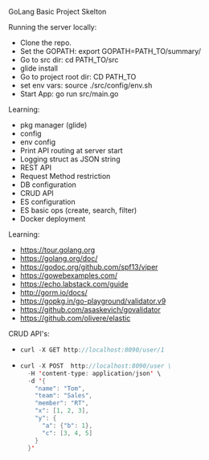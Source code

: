GoLang Basic Project Skelton

Running the server locally:
  - Clone the repo.
  - Set the GOPATH: export GOPATH=PATH_TO/summary/
  - Go to src dir: cd PATH_TO/src
  - glide install
  - Go to project root dir: CD PATH_TO
  - set env vars: source ./src/config/env.sh
  - Start App: go run src/main.go



Learning:
  - pkg manager (glide)
  - config
  - env config
  - Print API routing at server start
  - Logging struct as JSON string
  - REST API
  - Request Method restriction
  - DB configuration
  - CRUD API
  - ES configuration
  - ES basic ops (create, search, filter)
  - Docker deployment
  
Learning:
  - https://tour.golang.org
  - https://golang.org/doc/
  - https://godoc.org/github.com/spf13/viper
  - https://gowebexamples.com/
  - https://echo.labstack.com/guide
  - http://gorm.io/docs/
  - https://gopkg.in/go-playground/validator.v9
  - https://github.com/asaskevich/govalidator
  - https://github.com/olivere/elastic
  
CRUD API's:
  - ```java
    curl -X GET http://localhost:8090/user/1 
    ```
  - ```java
    curl -X POST  http://localhost:8090/user \
      -H 'content-type: application/json' \
      -d '{
        "name": "Tom",
        "team": "Sales",
        "member": "RT",
        "x": [1, 2, 3],
        "y": {
          "a": {"b": 1},
          "c": [3, 4, 5]
        }
      }'
    ```
